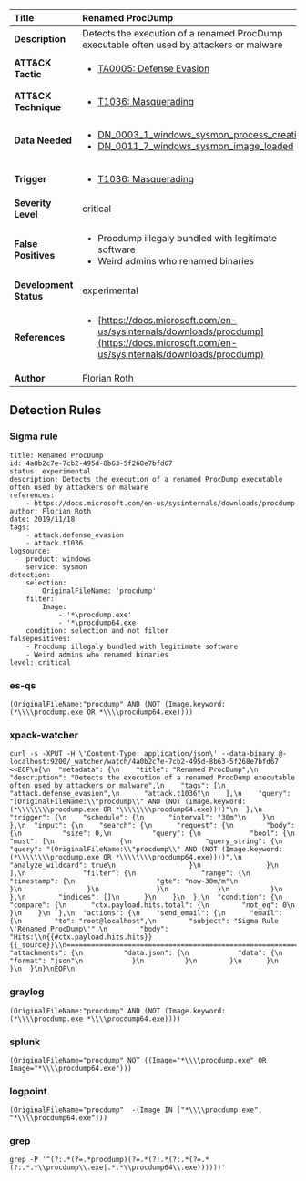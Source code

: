 | Title                    | Renamed ProcDump       |
|:-------------------------|:------------------|
| **Description**          | Detects the execution of a renamed ProcDump executable often used by attackers or malware |
| **ATT&amp;CK Tactic**    |  <ul><li>[TA0005: Defense Evasion](https://attack.mitre.org/tactics/TA0005)</li></ul>  |
| **ATT&amp;CK Technique** | <ul><li>[T1036: Masquerading](https://attack.mitre.org/techniques/T1036)</li></ul>  |
| **Data Needed**          | <ul><li>[DN_0003_1_windows_sysmon_process_creation](../Data_Needed/DN_0003_1_windows_sysmon_process_creation.md)</li><li>[DN_0011_7_windows_sysmon_image_loaded](../Data_Needed/DN_0011_7_windows_sysmon_image_loaded.md)</li></ul>  |
| **Trigger**              | <ul><li>[T1036: Masquerading](../Triggers/T1036.md)</li></ul>  |
| **Severity Level**       | critical |
| **False Positives**      | <ul><li>Procdump illegaly bundled with legitimate software</li><li>Weird admins who renamed binaries</li></ul>  |
| **Development Status**   | experimental |
| **References**           | <ul><li>[https://docs.microsoft.com/en-us/sysinternals/downloads/procdump](https://docs.microsoft.com/en-us/sysinternals/downloads/procdump)</li></ul>  |
| **Author**               | Florian Roth |


## Detection Rules

### Sigma rule

```
title: Renamed ProcDump
id: 4a0b2c7e-7cb2-495d-8b63-5f268e7bfd67
status: experimental
description: Detects the execution of a renamed ProcDump executable often used by attackers or malware
references:
    - https://docs.microsoft.com/en-us/sysinternals/downloads/procdump
author: Florian Roth
date: 2019/11/18
tags:
    - attack.defense_evasion
    - attack.t1036
logsource:
    product: windows
    service: sysmon
detection:
    selection:
        OriginalFileName: 'procdump'
    filter:
        Image: 
            - '*\procdump.exe'
            - '*\procdump64.exe'
    condition: selection and not filter
falsepositives:
    - Procdump illegaly bundled with legitimate software
    - Weird admins who renamed binaries
level: critical

```





### es-qs
    
```
(OriginalFileName:"procdump" AND (NOT (Image.keyword:(*\\\\procdump.exe OR *\\\\procdump64.exe))))
```


### xpack-watcher
    
```
curl -s -XPUT -H \'Content-Type: application/json\' --data-binary @- localhost:9200/_watcher/watch/4a0b2c7e-7cb2-495d-8b63-5f268e7bfd67 <<EOF\n{\n  "metadata": {\n    "title": "Renamed ProcDump",\n    "description": "Detects the execution of a renamed ProcDump executable often used by attackers or malware",\n    "tags": [\n      "attack.defense_evasion",\n      "attack.t1036"\n    ],\n    "query": "(OriginalFileName:\\"procdump\\" AND (NOT (Image.keyword:(*\\\\\\\\procdump.exe OR *\\\\\\\\procdump64.exe))))"\n  },\n  "trigger": {\n    "schedule": {\n      "interval": "30m"\n    }\n  },\n  "input": {\n    "search": {\n      "request": {\n        "body": {\n          "size": 0,\n          "query": {\n            "bool": {\n              "must": [\n                {\n                  "query_string": {\n                    "query": "(OriginalFileName:\\"procdump\\" AND (NOT (Image.keyword:(*\\\\\\\\procdump.exe OR *\\\\\\\\procdump64.exe))))",\n                    "analyze_wildcard": true\n                  }\n                }\n              ],\n              "filter": {\n                "range": {\n                  "timestamp": {\n                    "gte": "now-30m/m"\n                  }\n                }\n              }\n            }\n          }\n        },\n        "indices": []\n      }\n    }\n  },\n  "condition": {\n    "compare": {\n      "ctx.payload.hits.total": {\n        "not_eq": 0\n      }\n    }\n  },\n  "actions": {\n    "send_email": {\n      "email": {\n        "to": "root@localhost",\n        "subject": "Sigma Rule \'Renamed ProcDump\'",\n        "body": "Hits:\\n{{#ctx.payload.hits.hits}}{{_source}}\\n================================================================================\\n{{/ctx.payload.hits.hits}}",\n        "attachments": {\n          "data.json": {\n            "data": {\n              "format": "json"\n            }\n          }\n        }\n      }\n    }\n  }\n}\nEOF\n
```


### graylog
    
```
(OriginalFileName:"procdump" AND (NOT (Image.keyword:(*\\\\procdump.exe *\\\\procdump64.exe))))
```


### splunk
    
```
(OriginalFileName="procdump" NOT ((Image="*\\\\procdump.exe" OR Image="*\\\\procdump64.exe")))
```


### logpoint
    
```
(OriginalFileName="procdump"  -(Image IN ["*\\\\procdump.exe", "*\\\\procdump64.exe"]))
```


### grep
    
```
grep -P '^(?:.*(?=.*procdump)(?=.*(?!.*(?:.*(?=.*(?:.*.*\\procdump\\.exe|.*.*\\procdump64\\.exe))))))'
```



